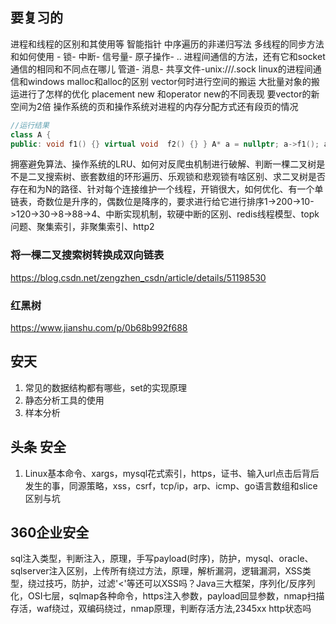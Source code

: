 ## 要复习的
进程和线程的区别和其使用等
智能指针
中序遍历的非递归写法
多线程的同步方法和如何使用
    - 锁- 中断- 信号量- 原子操作- ..
进程间通信的方法，还有它和socket通信的相同和不同点在哪儿
管道- 消息- 共享文件-unix:///.sock
linux的进程间通信和windows
malloc和alloc的区别
vector何时进行空间的搬运
大批量对象的搬运进行了怎样的优化
placement new 和operator new的不同表现
要vector的新空间为2倍
操作系统的页和操作系统对进程的内存分配方式还有段页的情况
```cpp
//运行结果
class A {
public: void f1() {} virtual void  f2() {} } A* a = nullptr; a->f1(); a->f2();
```
拥塞避免算法、操作系统的LRU、如何对反爬虫机制进行破解、判断一棵二叉树是不是二叉搜索树、嵌套数组的环形遍历、乐观锁和悲观锁有啥区别、求二叉树是否存在和为N的路径、针对每个连接维护一个线程，开销很大，如何优化、有一个单链表，奇数位是升序的，偶数位是降序的，要求进行给它进行排序1->200->10->120->30->8->88->4、中断实现机制，软硬中断的区别、redis线程模型、topk问题、聚集索引，非聚集索引、http2
### 将一棵二叉搜索树转换成双向链表
https://blog.csdn.net/zengzhen_csdn/article/details/51198530
### 红黑树
https://www.jianshu.com/p/0b68b992f688
## 安天

1. 常见的数据结构都有哪些，set的实现原理
2. 静态分析工具的使用
3. 样本分析


## 头条 安全
1. Linux基本命令、xargs，mysql花式索引，https，证书、输入url点击后背后发生的事，同源策略，xss，csrf，tcp/ip，arp、icmp、go语言数组和slice区别与坑

## 360企业安全
sql注入类型，判断注入，原理，手写payload(时序)，防护，mysql、oracle、sqlserver注入区别，上传所有绕过方法，原理，解析漏洞，逻辑漏洞，XSS类型，绕过技巧，防护，过滤'<'等还可以XSS吗？Java三大框架，序列化/反序列化，OSI七层，sqlmap各种命令，https注入参数，payload回显参数，nmap扫描存活，waf绕过，双编码绕过，nmap原理，判断存活方法,2345xx http状态吗